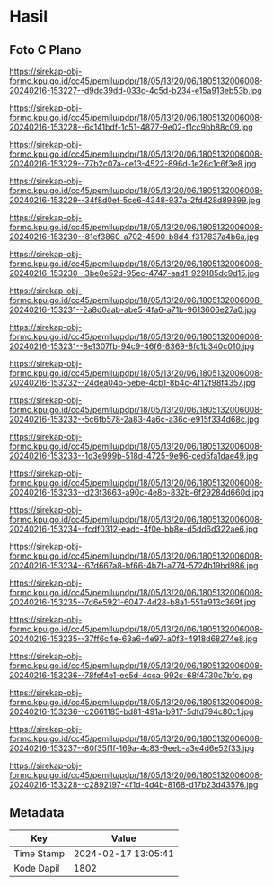 # Hasil

## Foto C Plano

https://sirekap-obj-formc.kpu.go.id/cc45/pemilu/pdpr/18/05/13/20/06/1805132006008-20240216-153227--d9dc39dd-033c-4c5d-b234-e15a913eb53b.jpg

https://sirekap-obj-formc.kpu.go.id/cc45/pemilu/pdpr/18/05/13/20/06/1805132006008-20240216-153228--6c141bdf-1c51-4877-9e02-f1cc9bb88c09.jpg

https://sirekap-obj-formc.kpu.go.id/cc45/pemilu/pdpr/18/05/13/20/06/1805132006008-20240216-153229--77b2c07a-ce13-4522-896d-1e26c1c6f3e8.jpg

https://sirekap-obj-formc.kpu.go.id/cc45/pemilu/pdpr/18/05/13/20/06/1805132006008-20240216-153229--34f8d0ef-5ce6-4348-937a-2fd428d89899.jpg

https://sirekap-obj-formc.kpu.go.id/cc45/pemilu/pdpr/18/05/13/20/06/1805132006008-20240216-153230--81ef3860-a702-4590-b8d4-f317837a4b6a.jpg

https://sirekap-obj-formc.kpu.go.id/cc45/pemilu/pdpr/18/05/13/20/06/1805132006008-20240216-153230--3be0e52d-95ec-4747-aad1-929185dc9d15.jpg

https://sirekap-obj-formc.kpu.go.id/cc45/pemilu/pdpr/18/05/13/20/06/1805132006008-20240216-153231--2a8d0aab-abe5-4fa6-a71b-9613606e27a0.jpg

https://sirekap-obj-formc.kpu.go.id/cc45/pemilu/pdpr/18/05/13/20/06/1805132006008-20240216-153231--8e1307fb-94c9-46f6-8369-8fc1b340c010.jpg

https://sirekap-obj-formc.kpu.go.id/cc45/pemilu/pdpr/18/05/13/20/06/1805132006008-20240216-153232--24dea04b-5ebe-4cb1-8b4c-4f12f98f4357.jpg

https://sirekap-obj-formc.kpu.go.id/cc45/pemilu/pdpr/18/05/13/20/06/1805132006008-20240216-153232--5c6fb578-2a83-4a6c-a36c-e915f334d68c.jpg

https://sirekap-obj-formc.kpu.go.id/cc45/pemilu/pdpr/18/05/13/20/06/1805132006008-20240216-153233--1d3e999b-518d-4725-9e96-ced5fa1dae49.jpg

https://sirekap-obj-formc.kpu.go.id/cc45/pemilu/pdpr/18/05/13/20/06/1805132006008-20240216-153233--d23f3663-a90c-4e8b-832b-6f29284d660d.jpg

https://sirekap-obj-formc.kpu.go.id/cc45/pemilu/pdpr/18/05/13/20/06/1805132006008-20240216-153234--fcdf0312-eadc-4f0e-bb8e-d5dd6d322ae6.jpg

https://sirekap-obj-formc.kpu.go.id/cc45/pemilu/pdpr/18/05/13/20/06/1805132006008-20240216-153234--67d667a8-bf66-4b7f-a774-5724b19bd986.jpg

https://sirekap-obj-formc.kpu.go.id/cc45/pemilu/pdpr/18/05/13/20/06/1805132006008-20240216-153235--7d6e5921-6047-4d28-b8a1-551a913c369f.jpg

https://sirekap-obj-formc.kpu.go.id/cc45/pemilu/pdpr/18/05/13/20/06/1805132006008-20240216-153235--37ff6c4e-63a6-4e97-a0f3-4918d68274e8.jpg

https://sirekap-obj-formc.kpu.go.id/cc45/pemilu/pdpr/18/05/13/20/06/1805132006008-20240216-153236--78fef4e1-ee5d-4cca-992c-68f4730c7bfc.jpg

https://sirekap-obj-formc.kpu.go.id/cc45/pemilu/pdpr/18/05/13/20/06/1805132006008-20240216-153236--c2661185-bd81-491a-b917-5dfd794c80c1.jpg

https://sirekap-obj-formc.kpu.go.id/cc45/pemilu/pdpr/18/05/13/20/06/1805132006008-20240216-153237--80f35f1f-169a-4c83-9eeb-a3e4d6e52f33.jpg

https://sirekap-obj-formc.kpu.go.id/cc45/pemilu/pdpr/18/05/13/20/06/1805132006008-20240216-153228--c2892197-4f1d-4d4b-8168-d17b23d43576.jpg


## Metadata

| Key        | Value               |
| ---------- | ------------------- |
| Time Stamp | 2024-02-17 13:05:41 |
| Kode Dapil | 1802                |



